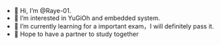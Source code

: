 - 👋 Hi, I’m @Raye-01.
- 👀 I’m interested in YuGiOh and embedded system.
- 🌱 I’m currently learning for a important exam，I will definitely pass it.
- 💞️ Hope to have a partner to study together
